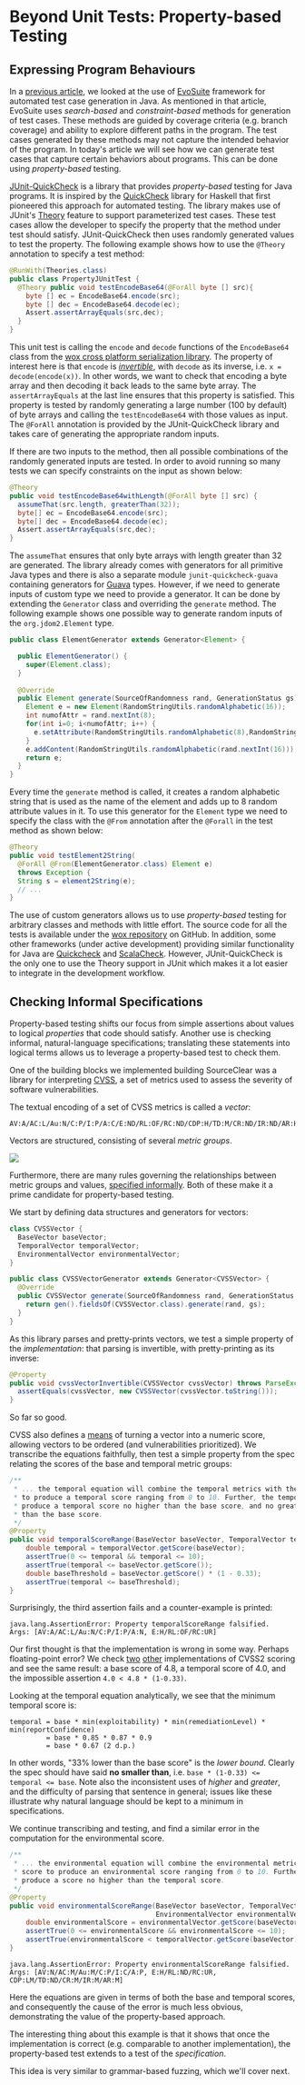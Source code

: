 
# Beyond Unit Tests: Property-based Testing

## Expressing Program Behaviours

In a [previous article](01-automated-test-case-generation.md), we looked at the use of [EvoSuite](http://www.evosuite.org/) framework for automated test case generation in Java. As mentioned in that article, EvoSuite uses _search-based_ and _constraint-based_ methods for generation of test cases. These methods are guided by coverage criteria (e.g. branch coverage) and ability to explore different paths in the program. The test cases generated by these methods may not capture the intended behavior of the program. In today's article we will see how we can generate test cases that capture certain behaviors about programs. This can be done using _property-based_ testing.

[JUnit-QuickCheck](https://github.com/pholser/junit-quickcheck) is a library that provides _property-based_ testing for Java programs. It is inspired by the [QuickCheck](http://en.wikipedia.org/wiki/QuickCheck) library for Haskell that first pioneered this approach for automated testing. The library makes use of JUnit's [Theory](https://github.com/junit-team/junit/wiki/Theories) feature to support parameterized test cases. These test cases allow the developer to specify the property that the method under test should satisfy. JUnit-QuickCheck then uses randomly generated values to test the property. The following example shows how to use the `@Theory` annotation to specify a test method:

```java
@RunWith(Theories.class)
public class PropertyJUnitTest {
  @Theory public void testEncodeBase64(@ForAll byte [] src){
    byte [] ec = EncodeBase64.encode(src);
    byte [] dec = EncodeBase64.decode(ec);
    Assert.assertArrayEquals(src,dec);
  }
}
```

This unit test is calling the `encode` and `decode` functions of the `EncodeBase64`
class from the [wox cross platform serialization library](https://github.com/codelion/wox).
The property of interest here is that `encode` is [_invertible_](https://fsharpforfunandprofit.com/posts/property-based-testing-2/#there-and-back-again), with `decode` as its inverse, i.e. `x = decode(encode(x))`. In other words, we want to check that encoding a byte array and then decoding it back leads to the same byte array. The `assertArrayEquals` at the last line ensures that this property is satisfied. This property is tested by randomly generating a large number (100 by default) of byte arrays and calling the `testEncodeBase64` with those values as input. The `@ForAll` annotation is provided by the JUnit-QuickCheck library and takes care of generating the appropriate random inputs. 

If there are two inputs to the method, then all possible combinations of the randomly generated inputs are tested. In order to avoid running so many tests we can specify
constraints on the input as shown below:

```java
@Theory
public void testEncodeBase64withLength(@ForAll byte [] src) {
  assumeThat(src.length, greaterThan(32)); 
  byte[] ec = EncodeBase64.encode(src);
  byte[] dec = EncodeBase64.decode(ec);
  Assert.assertArrayEquals(src,dec);
}
```

The `assumeThat` ensures that only byte arrays with length greater than 32 are generated.
The library already comes with generators for all primitive Java types and there is also a separate module `junit-quickcheck-guava` containing generators for [Guava](https://code.google.com/p/guava-libraries/) types. However, if we need to generate inputs of custom type we need to provide a generator. It can be done by extending the `Generator` class
and overriding the `generate` method. The following example shows one possible way to generate random inputs of the `org.jdom2.Element` type.

```java
public class ElementGenerator extends Generator<Element> {

  public ElementGenerator() {
    super(Element.class);
  }
  
  @Override
  public Element generate(SourceOfRandomness rand, GenerationStatus gs) {
    Element e = new Element(RandomStringUtils.randomAlphabetic(16));
    int numofAttr = rand.nextInt(8);
    for(int i=0; i<numofAttr; i++) {
      e.setAttribute(RandomStringUtils.randomAlphabetic(8),RandomStringUtils.randomAlphabetic(8));
    }
    e.addContent(RandomStringUtils.randomAlphabetic(rand.nextInt(16)));
    return e;
  }
}
```

Every time the `generate` method is called, it creates a random alphabetic string that is used as the name of the element and adds up to 8 random attribute values in it. To use this generator for the `Element` type we need to specify the class with the `@From` annotation after the `@Forall` in the test method as shown below:

```java
@Theory
public void testElement2String(
  @ForAll @From(ElementGenerator.class) Element e)
  throws Exception {
  String s = element2String(e);
  // ...
}
```

The use of custom generators allows us to use _property-based_ testing for arbitrary classes and methods with little effort. The source code for all the tests is available under the [wox repository](https://github.com/codelion/wox/tree/master/java/src/test/java/wox/serial/tests) on GitHub. In addition, some other frameworks (under active development) providing similar functionality for Java are [Quickcheck](https://bitbucket.org/blob79/quickcheck) and [ScalaCheck](http://www.scalacheck.org/). However, JUnit-QuickCheck is the only one to use the Theory support in JUnit which makes it a lot easier to integrate in the development workflow.

## Checking Informal Specifications

Property-based testing shifts our focus from simple assertions about values to logical _properties_ that code should satisfy. Another use is checking informal, natural-language specifications; translating these statements into logical terms allows us to leverage a property-based test to check them.

One of the building blocks we implemented building SourceClear was a library for interpreting [CVSS](https://www.first.org/cvss/), a set of metrics used to assess the severity of software vulnerabilities.

The textual encoding of a set of CVSS metrics is called a _vector_:

```
AV:A/AC:L/Au:N/C:P/I:P/A:C/E:ND/RL:OF/RC:ND/CDP:H/TD:M/CR:ND/IR:ND/AR:H
```

Vectors are structured, consisting of several _metric groups_.

![](https://www.first.org/cvss/v2/cvss-metric-groups.png)

Furthermore, there are many rules governing the relationships between metric groups and values, [specified informally](https://www.first.org/cvss/v2/guide). Both of these make it a prime candidate for property-based testing.

We start by defining data structures and generators for vectors:

```java
class CVSSVector {
  BaseVector baseVector;
  TemporalVector temporalVector;
  EnvironmentalVector environmentalVector;
}
```

```java
public class CVSSVectorGenerator extends Generator<CVSSVector> {
  @Override
  public CVSSVector generate(SourceOfRandomness rand, GenerationStatus gs) {
    return gen().fieldsOf(CVSSVector.class).generate(rand, gs);
  }
}
```

As this library parses and pretty-prints vectors, we test a simple property of the _implementation_: that parsing is invertible, with pretty-printing as its inverse:

```java
@Property
public void cvssVectorInvertible(CVSSVector cvssVector) throws ParseException {
  assertEquals(cvssVector, new CVSSVector(cvssVector.toString()));
}
```

So far so good.

CVSS also defines a [means](https://www.first.org/cvss/v2/guide#3-2-Equations) of turning a vector into a numeric score, allowing vectors to be ordered (and vulnerabilities prioritized). We transcribe the equations faithfully, then test a simple property from the spec relating the scores of the base and temporal metric groups:

```java
/**
 * ... the temporal equation will combine the temporal metrics with the base score
 * to produce a temporal score ranging from 0 to 10. Further, the temporal score will
 * produce a temporal score no higher than the base score, and no greater than 33% lower
 * than the base score. 
 */
@Property
public void temporalScoreRange(BaseVector baseVector, TemporalVector temporalVector) throws ParseException {
    double temporal = temporalVector.getScore(baseVector);
    assertTrue(0 <= temporal && temporal <= 10);
    assertTrue(temporal <= baseVector.getScore());
    double baseThreshold = baseVector.getScore() * (1 - 0.33);
    assertTrue(temporal <= baseThreshold);
}

```

Surprisingly, the third assertion fails and a counter-example is printed:

```
java.lang.AssertionError: Property temporalScoreRange falsified.
Args: [AV:A/AC:L/Au:N/C:P/I:P/A:N, E:H/RL:OF/RC:UR]
```

Our first thought is that the implementation is wrong in some way. Perhaps floating-point error? We check [two](https://nvd.nist.gov/vuln-metrics/cvss/v2-calculator) [other](https://bit-sentinel.com/common-vulnerability-scoring-system-cvss-2-0-online-calculator/) implementations of CVSS2 scoring and see the same result: a base score of 4.8, a temporal score of 4.0, and the impossible assertion `4.0 < 4.8 * (1-0.33)`.

Looking at the temporal equation analytically, we see that the minimum temporal score is:

```
temporal = base * min(exploitability) * min(remediationLevel) * min(reportConfidence)
         = base * 0.85 * 0.87 * 0.9
         = base * 0.67 (2 d.p.)
```

In other words, "33% lower than the base score" is the _lower bound_. Clearly the spec should have said **no smaller than**, i.e. `base * (1-0.33) <= temporal <= base`. Note also the inconsistent uses of _higher_ and _greater_, and the difficulty of parsing that sentence in general; issues like these illustrate why natural language should be kept to a minimum in specifications.

We continue transcribing and testing, and find a similar error in the computation for the environmental score.

```java
/**
 * ... the environmental equation will combine the environmental metrics with the temporal
 * score to produce an environmental score ranging from 0 to 10. Further, this equation will
 * produce a score no higher than the temporal score.
 */
@Property
public void environmentalScoreRange(BaseVector baseVector, TemporalVector temporalVector,
                                    EnvironmentalVector environmentalVector) throws ParseException {
    double environmentalScore = environmentalVector.getScore(baseVector, temporalVector);
    assertTrue(0 <= environmentalScore && environmentalScore <= 10);
    assertTrue(environmentalScore < temporalVector.getScore(baseVector));
}
```

```
java.lang.AssertionError: Property environmentalScoreRange falsified.
Args: [AV:N/AC:M/Au:M/C:P/I:C/A:P, E:H/RL:ND/RC:UR, CDP:LM/TD:ND/CR:M/IR:M/AR:M]
```

Here the equations are given in terms of both the base and temporal scores, and consequently the cause of the error is much less obvious, demonstrating the value of the property-based approach.

The interesting thing about this example is that it shows that once the implementation is correct (e.g. comparable to another implementation), the property-based test extends to a test of the _specification_.

This idea is very similar to grammar-based fuzzing, which we'll cover next.
